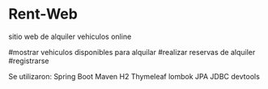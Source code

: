 # Rent-Web
sitio web de alquiler vehiculos online 

#mostrar vehiculos disponibles para alquilar 
#realizar reservas de alquiler 
#registrarse


Se utilizaron:
Spring Boot
Maven
H2
Thymeleaf
lombok
JPA
JDBC
devtools





